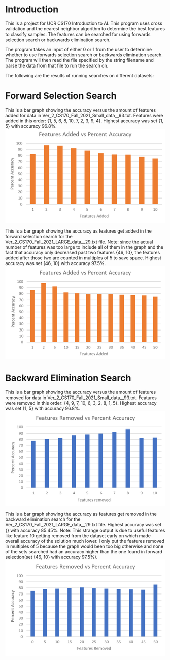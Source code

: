 # Introduction
This is a project for UCR CS170 Introduction to AI. This program uses cross validation and the nearest neighbor algorithm to determine the best features to classify samples. The features can be searched for using forwards selection search or backwards elimination search.  

The program takes an input of either 0 or 1 from the user to determine whether to use forwards selection search or backwards elimination search. The program will then read the file specified by the string filename and parse the data from that file to run the search on.


The following are the results of running searches on different datasets:

# Forward Selection Search

This is a bar graph showing the accuracy versus the amount of features added for data in Ver_2_CS170_Fall_2021_Small_data__93.txt. Features were added in this order: {1, 5, 6, 8, 10, 7, 2, 3, 9, 4}. Highest accuracy was set {1, 5} with accuracy 96.8%.   
![alt text](https://github.com/Chhurio/K-Nearest-Neighbor-classifier/blob/main/images/smallforward.png "Accuracies for forward selection on small dataset")

This is a bar graph showing the accuracy as features get added in the forward selection search for the Ver_2_CS170_Fall_2021_LARGE_data__29.txt file. Note: since the actual number of features was too large to include all of them in the graph and the fact that accuracy only decreased past two features {46, 10}, the features added after those two are counted in multiples of 5 to save space. Highest accuracy was set {46, 10} with accuracy 97.5%.  
![alt text](https://github.com/Chhurio/K-Nearest-Neighbor-classifier/blob/main/images/largeforward.PNG "Accuracies for forward selection on large dataset")

# Backward Elimination Search

This is a bar graph showing the accuracy versus the amount of features removed for data in Ver_2_CS170_Fall_2021_Small_data__93.txt. Features were removed in this order: {4, 9, 7, 10, 6, 3, 2, 8, 1, 5}. Highest accuracy was set {1, 5} with accuracy 96.8%.  
![alt text](https://github.com/Chhurio/K-Nearest-Neighbor-classifier/blob/main/images/smallbackward.png "Accuracies for backward elimination on small dataset")

This is a bar graph showing the accuracy as features get removed in the backward elimination search for the Ver_2_CS170_Fall_2021_LARGE_data__29.txt file. Highest accuracy was set {} with accuracy 85.45%. Note: This strange output is due to useful features like feature 10 getting removed from the dataset early on which made overall accuracy of the solution much lower. I only put the features removed in multiples of 5 because the graph would been too big otherwise and none of the sets searched had an accuracy higher than the one found in forward selection(set {46, 10} with accuracy 97.5%).  
![alt text](https://github.com/Chhurio/K-Nearest-Neighbor-classifier/blob/main/images/largebackward.png "Accuracies for backward elimination on large dataset")
